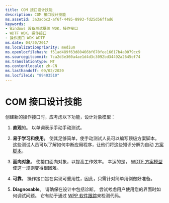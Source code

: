 ```yaml
---
title: COM 接口设计技能
description: COM 接口设计技能
ms.assetid: 3a3adbc2-af6f-4495-8993-fd25d56ffad6
keywords:
- Windows 设备测试框架 WDK，操作接口
- WDTF WDK，操作接口
- 操作接口 WDK WDTF
ms.date: 04/20/2017
ms.localizationpriority: medium
ms.openlocfilehash: f51ad489f63d80466bf670fee16617b4a0079cc9
ms.sourcegitcommit: 7ca2d3e360a4ae1d4d3c3092bd34492a2645ef74
ms.translationtype: MT
ms.contentlocale: zh-CN
ms.lasthandoff: 09/02/2020
ms.locfileid: "89403510"
---
```

# <a name="com-interface-design-skills"></a>COM 接口设计技能


创建新的操作接口时，应考虑以下功能，设计对象模型：

1.  **直观**的。 以单词表示手动手动测试。

2.  **易于学习和使用。** 使其足够简单，使手动测试人员可以编写顶级方案脚本。 这些测试人员可以了解如何中断应用程序，让他们将这些知识分解为自动 [方案脚本](creating-wdtf-scenarios.md)。

3.  **面向对象**。 使接口面向对象，以提高工作效率。 幸运的是， [WDTF 方案模型](extending-the-framework.md) 使这一规则变得很困难。

4.  **可靠**。 操作接口旨在实现可重用性，因此，只需针对简单用例做好准备。

5.  **Diagnosable**。 请确保在设计中包括诊断。 尝试考虑用户使用您的界面时如何调试问题。 它有助于通过 [WPP 软件跟踪](../devtest/wpp-software-tracing.md)来检测代码。

 

